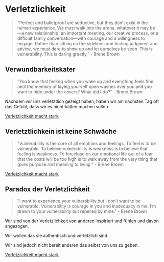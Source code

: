 # Verletzlichkeit

> "Perfect and bulletproof are seductive, but they don’t exist in the human experience. We must walk into the arena, whatever it may be—a new relationship, an important meeting, our creative process, or a difficult family conversation—with courage and a willingness to engage. Rather than sitting on the sidelines and hurling judgment and advice, we must dare to show up and let ourselves be seen. This is vulnerability. This is daring greatly." - Brene Brown

## Verwundbarkeitskater

> "You know that feeling when you wake up and everything feels fine until the memory of laying yourself open washes over you and you want to hide under the covers? What did I do?" - Brene Brown

Nachdem wir uns verletztlich gezeigt haben, haben wir am nächsten Tag oft das Gefühl, dass wir es nicht hätten machen sollen.

[Verletzlichkeit macht stark](https://www.goodreads.com/book/show/55320403-verletzlichkeit-macht-stark)

## Verletztlichkein ist keine Schwäche

> "Vulnerability is the core of all emotions and feelings. To feel is to be vulnerable. To believe vulnerability is weakness is to believe that feeling is weakness. To foreclose on our emotional life out of a fear that the costs will be too high is to walk away from the very thing that gives purpose and meaning to living." - Brene Brown

[Verletzlichkeit macht stark](https://www.goodreads.com/book/show/55320403-verletzlichkeit-macht-stark)

## Paradox der Verletzlichkeit

> "I want to experience your vulnerability but I don’t want to be vulnerable. Vulnerability is courage in you and inadequacy in me. I’m drawn to your vulnerability but repelled by mine." - Brene Brown

Wir sind von der Verletzlichkeit von anderen inspiriert und fühlen und davon angezogen.

Wir wollen das sie authentisch und verletzlich sind. 

Wir sind jedoch nicht bereit anderen das selbst von uns zu geben.

[Verletzlichkeit macht stark](https://www.goodreads.com/book/show/55320403-verletzlichkeit-macht-stark)